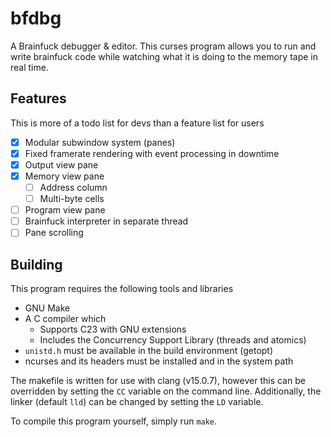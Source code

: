 # bfdbg

A Brainfuck debugger & editor. This curses program allows you to run and write
brainfuck code while watching what it is doing to the memory tape in real time.

## Features

This is more of a todo list for devs than a feature list for users

 - [x] Modular subwindow system (panes)
 - [x] Fixed framerate rendering with event processing in downtime
 - [x] Output view pane
 - [x] Memory view pane
   - [ ] Address column
   - [ ] Multi-byte cells
 - [ ] Program view pane
 - [ ] Brainfuck interpreter in separate thread
 - [ ] Pane scrolling

## Building

This program requires the following tools and libraries
 - GNU Make
 - A C compiler which
   - Supports C23 with GNU extensions
   - Includes the Concurrency Support Library (threads and atomics)
 - `unistd.h` must be available in the build environment (getopt)
 - ncurses and its headers must be installed and in the system path

The makefile is written for use with clang (v15.0.7), however this can be
overridden by setting the `CC` variable on the command line. Additionally, the
linker (default `lld`) can be changed by setting the `LD` variable.

To compile this program yourself, simply run `make`. 


